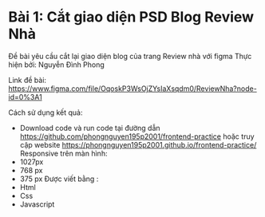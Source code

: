 # Bài 1: Cắt giao diện PSD Blog Review Nhà

Đề bài yêu cầu cắt lại giao diện blog của trang Review nhà với figma Thực hiện bởi: Nguyễn Đình Phong

Link đề bài: https://www.figma.com/file/OqoskP3WsOjZYsIaXsqdm0/ReviewNha?node-id=0%3A1

Cách sử dụng kết quả:
- Download code và run code tại đường dẫn https://github.com/phongnguyen195p2001/frontend-practice hoặc truy cập website https://phongnguyen195p2001.github.io/frontend-practice/
Responsive trên màn hình:
 - 1027px
 - 768 px
 - 375 px
 Được viết bằng :
 - Html
 - Css
 - Javascript 
